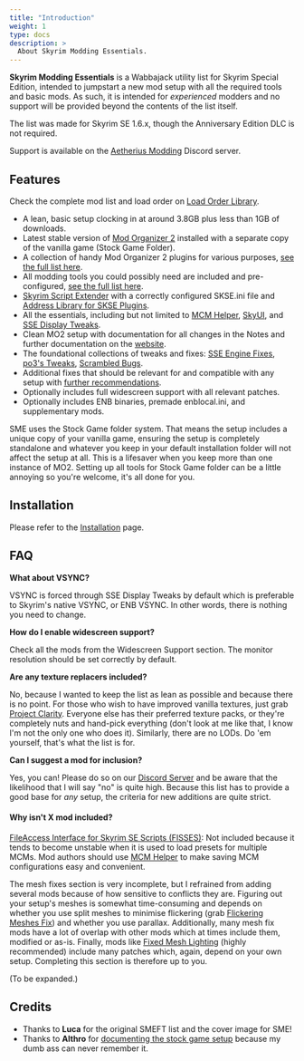 ```yaml
---
title: "Introduction"
weight: 1
type: docs
description: >
  About Skyrim Modding Essentials.
---
```


**Skyrim Modding Essentials** is a Wabbajack utility list for Skyrim Special Edition, intended to jumpstart a new mod setup with all the required tools and basic mods. As such, it is intended for *experienced* modders and no support will be provided beyond the contents of the list itself. 

The list was made for Skyrim SE 1.6.x, though the Anniversary Edition DLC is not required.

Support is available on the [Aetherius Modding](https://discord.gg/xRrHRsb5e9) Discord server.

## Features

Check the complete mod list and load order on [Load Order Library](https://loadorderlibrary.com/lists/skyrim-modding-essentials).

- A lean, basic setup clocking in at around 3.8GB plus less than 1GB of downloads.
- Latest stable version of [Mod Organizer 2](https://www.nexusmods.com/skyrimspecialedition/mods/6194) installed with a separate copy of the vanilla game (Stock Game Folder).
- A collection of handy Mod Organizer 2 plugins for various purposes, [see the full list here](/skyrim-se/sme/documentation/#mo2-plugins).
- All modding tools you could possibly need are included and pre-configured, [see the full list here](/skyrim-se/sme/documentation/#modding-tools).
- [Skyrim Script Extender](https://skse.silverlock.org/) with a correctly configured SKSE.ini file and [Address Library for SKSE Plugins](https://www.nexusmods.com/skyrimspecialedition/mods/32444).
- All the essentials, including but not limited to [MCM Helper](https://www.nexusmods.com/skyrimspecialedition/mods/53000), [SkyUI](https://www.nexusmods.com/skyrimspecialedition/mods/12604), and [SSE Display Tweaks](https://www.nexusmods.com/skyrimspecialedition/mods/34705).
- Clean MO2 setup with documentation for all changes in the Notes and further documentation on the [website](/skyrim-se/sme/documentation/).
- The foundational collections of tweaks and fixes: [SSE Engine Fixes](https://www.nexusmods.com/skyrimspecialedition/mods/17230), [po3's Tweaks](https://www.nexusmods.com/skyrimspecialedition/mods/51073), [Scrambled Bugs](https://www.nexusmods.com/skyrimspecialedition/mods/43532).
- Additional fixes that should be relevant for and compatible with any setup with [further recommendations](/skyrim-se/sme/recommendations/).
- Optionally includes full widescreen support with all relevant patches.
- Optionally includes ENB binaries, premade enblocal.ini, and supplementary mods.

SME uses the Stock Game folder system. That means the setup includes a unique copy of your vanilla game, ensuring the setup is completely standalone and whatever you keep in your default installation folder will not affect the setup at all. This is a lifesaver when you keep more than one instance of MO2. Setting up all tools for Stock Game folder can be a little annoying so you're welcome, it's all done for you.

## Installation

Please refer to the [Installation](/skyrim-se/sme/installation/) page.

## FAQ

**What about VSYNC?**

VSYNC is forced through SSE Display Tweaks by default which is preferable to Skyrim's native VSYNC, or ENB VSYNC. In other words, there is nothing you need to change.

**How do I enable widescreen support?**

Check all the mods from the Widescreen Support section. The monitor resolution should be set correctly by default.

**Are any texture replacers included?**

No, because I wanted to keep the list as lean as possible and because there is no point. For those who wish to have improved vanilla textures, just grab [Project Clarity](https://www.nexusmods.com/skyrimspecialedition/mods/45306). Everyone else has their preferred texture packs, or they're completely nuts and hand-pick everything (don't look at me like that, I know I'm not the only one who does it). Similarly, there are no LODs. Do 'em yourself, that's what the list is for.

**Can I suggest a mod for inclusion?**

Yes, you can! Please do so on our [Discord Server](https://discord.gg/xRrHRsb5e9) and be aware that the likelihood that I will say "no" is quite high. Because this list has to provide a good base for *any* setup, the criteria for new additions are quite strict.

#### Why isn't X mod included?

[FileAccess Interface for Skyrim SE Scripts (FISSES)](https://www.nexusmods.com/skyrimspecialedition/mods/13956): Not included because it tends to become unstable when it is used to load presets for multiple MCMs. Mod authors should use [MCM Helper](https://www.nexusmods.com/skyrimspecialedition/mods/53000) to make saving MCM configurations easy and convenient.

The mesh fixes section is very incomplete, but I refrained from adding several mods because of how sensitive to conflicts they are. Figuring out your setup's meshes is somewhat time-consuming and depends on whether you use split meshes to minimise flickering (grab [Flickering Meshes Fix](https://www.nexusmods.com/skyrimspecialedition/mods/53957)) and whether you use parallax. Additionally, many mesh fix mods have a lot of overlap with other mods which at times include them, modified or as-is. Finally, mods like [Fixed Mesh Lighting](https://www.nexusmods.com/skyrimspecialedition/mods/53653) (highly recommended) include many patches which, again, depend on your own setup. Completing this section is therefore up to you.

(To be expanded.)

## Credits

- Thanks to **Luca** for the original SMEFT list and the cover image for SME!
- Thanks to **Althro** for [documenting the stock game setup](https://github.com/The-Animonculory/Modding-Resources) because my dumb ass can never remember it.